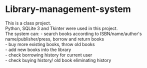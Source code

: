 # Library-management-system
This is a class project.  
Python, SQLite 3 and Tkinter were used in this project.  
The system can: 
    - search books according to ISBN/name/author's name/publisher/press, borrow and return books  
    - buy more existing books, throw old books  
    - add new books into the library    
    - check borrowing history for current user  
    - check buying history/ old book eliminating history  
